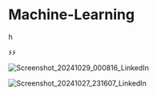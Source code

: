 # Machine-Learning






h

۶۶

![Screenshot_20241029_000816_LinkedIn](https://github.com/user-attachments/assets/434cc7a3-62b4-4a86-ba10-bf02b0f57714)


![Screenshot_20241027_231607_LinkedIn](https://github.com/user-attachments/assets/474aa084-f3be-49e1-8ef8-2708e5fd9e1a)
